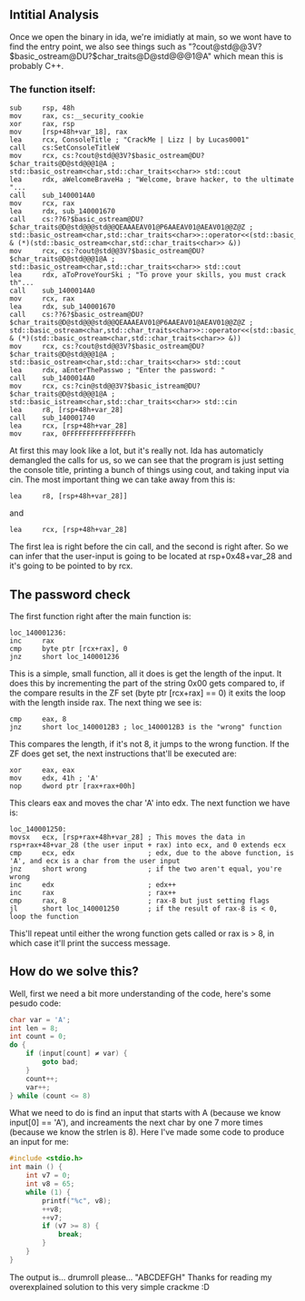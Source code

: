 ## Intitial Analysis
Once we open the binary in ida, we're imidiatly at main, so we wont have to find the entry point, we also see things such as "?cout@std@@3V?\$basic_ostream@DU?$char_traits@D@std@@@1@A" which mean this is probably C++.
### The function itself:
```assembly
sub     rsp, 48h
mov     rax, cs:__security_cookie
xor     rax, rsp
mov     [rsp+48h+var_18], rax
lea     rcx, ConsoleTitle ; "CrackMe | Lizz | by Lucas0001"
call    cs:SetConsoleTitleW
mov     rcx, cs:?cout@std@@3V?$basic_ostream@DU?$char_traits@D@std@@@1@A ; std::basic_ostream<char,std::char_traits<char>> std::cout
lea     rdx, aWelcomeBraveHa ; "Welcome, brave hacker, to the ultimate "...
call    sub_1400014A0
mov     rcx, rax
lea     rdx, sub_140001670
call    cs:??6?$basic_ostream@DU?$char_traits@D@std@@@std@@QEAAAEAV01@P6AAEAV01@AEAV01@@Z@Z ; std::basic_ostream<char,std::char_traits<char>>::operator<<(std::basic_ostream<char,std::char_traits<char>> & (*)(std::basic_ostream<char,std::char_traits<char>> &))
mov     rcx, cs:?cout@std@@3V?$basic_ostream@DU?$char_traits@D@std@@@1@A ; std::basic_ostream<char,std::char_traits<char>> std::cout
lea     rdx, aToProveYourSki ; "To prove your skills, you must crack th"...
call    sub_1400014A0
mov     rcx, rax
lea     rdx, sub_140001670
call    cs:??6?$basic_ostream@DU?$char_traits@D@std@@@std@@QEAAAEAV01@P6AAEAV01@AEAV01@@Z@Z ; std::basic_ostream<char,std::char_traits<char>>::operator<<(std::basic_ostream<char,std::char_traits<char>> & (*)(std::basic_ostream<char,std::char_traits<char>> &))
mov     rcx, cs:?cout@std@@3V?$basic_ostream@DU?$char_traits@D@std@@@1@A ; std::basic_ostream<char,std::char_traits<char>> std::cout
lea     rdx, aEnterThePasswo ; "Enter the password: "
call    sub_1400014A0
mov     rcx, cs:?cin@std@@3V?$basic_istream@DU?$char_traits@D@std@@@1@A ; std::basic_istream<char,std::char_traits<char>> std::cin
lea     r8, [rsp+48h+var_28]
call    sub_140001740
lea     rcx, [rsp+48h+var_28]
mov     rax, 0FFFFFFFFFFFFFFFFh
```
At first this may look like a lot, but it's really not. Ida has automaticly demangled the calls for us, so we can see that the program is just setting the console title, printing a bunch of things using cout, and taking input via cin.
The most important thing we can take away from this is:
```assembly
lea     r8, [rsp+48h+var_28]]
```
and
```assembly
lea     rcx, [rsp+48h+var_28]
```
The first lea is right before the cin call, and the second is right after. So we can infer that the user-input is going to be located at rsp+0x48+var_28 and it's going to be pointed to by rcx.
## The password check
The first function right after the main function is:
```assembly
loc_140001236:
inc     rax
cmp     byte ptr [rcx+rax], 0
jnz     short loc_140001236
```
This is a simple, small function, all it does is get the length of the input. It does this by incrementing the part of the string 0x00 gets compared to, if the compare results in the ZF set (byte ptr [rcx+rax] == 0) it exits the loop with the length inside rax.
The next thing we see is:
```assembly
cmp     eax, 8
jnz     short loc_1400012B3 ; loc_1400012B3 is the "wrong" function
```
This compares the length, if it's not 8, it jumps to the wrong function.
If the ZF does get set, the next instructions that'll be executed are:
```assembly
xor     eax, eax
mov     edx, 41h ; 'A'
nop     dword ptr [rax+rax+00h]
```
This clears eax and moves the char 'A' into edx. 
The next function we have is:
```assembly
loc_140001250:
movsx   ecx, [rsp+rax+48h+var_28] ; This moves the data in rsp+rax+48+var_28 (the user input + rax) into ecx, and 0 extends ecx
cmp     ecx, edx                  ; edx, due to the above function, is 'A', and ecx is a char from the user input
jnz     short wrong               ; if the two aren't equal, you're wrong
inc     edx                       ; edx++
inc     rax                       ; rax++
cmp     rax, 8                    ; rax-8 but just setting flags
jl      short loc_140001250       ; if the result of rax-8 is < 0, loop the function
```
This'll repeat until either the wrong function gets called or rax is > 8, in which case it'll print the success message. 
## How do we solve this?
Well, first we need a bit more understanding of the code, here's some pesudo code:
```c 
char var = 'A';
int len = 8;
int count = 0;
do {
    if (input[count] ≠ var) {
        goto bad;
    }
    count++;
    var++;
} while (count <= 8)
```
What we need to do is find an input that starts with A (because we know input[0] == 'A'), and increaments the next char by one 7 more times (because we know the strlen is 8).
Here I've made some code to produce an input for me:
```c
#include <stdio.h>
int main () {
	int v7 = 0;
	int v8 = 65;
	while (1) {
		printf("%c", v8);
		++v8;
		++v7;
		if (v7 >= 8) {
			break;
		}
	}
}
```
The output is… drumroll please… "ABCDEFGH"
Thanks for reading my overexplained solution to this very simple crackme :D
